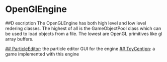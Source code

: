 # OpenGlEngine

##D escription
The OpenGLEngine has both high level and low level redering classes.
The highest of all is the GameObjectPool class which can be used to load objects from a file.
The lowest are OpenGL primitives like gl array buffers.

[## ParticleEditor](https://github.com/meemknight/ParticleSystemGl): the particle editor GUI for the engine
[## ToyCentipn](https://github.com/meemknight/ToyCeption): a game implemented with this engine 
